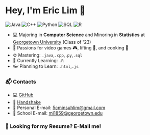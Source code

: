 # Hey, I'm Eric Lim 👋 

![Java](https://img.shields.io/badge/Java-Intermediate-yellow)
![C++](https://img.shields.io/badge/C%2B%2B-Intermediate-yellow)
![Python](https://img.shields.io/badge/Python-Intermediate-yellow)
![SQL](https://img.shields.io/badge/SQL-Intermediate-yellow)
![R](https://img.shields.io/badge/R-Beginner-brightgreen)

- 💻 Majoring in **Computer Science** and Minoring in **Statistics** at [Georgetown University](https://www.georgetown.edu/) (Class of '23)
- 🎉 Passions for video games 🎮, lifting 💪, and cooking 🍖
- ⚙️ Mastering: `.java`,`.cpp`,`.py`,`.sql`
- 🌱 Currently Learning: `.R`
- 👓 Planning to Learn: `.html`,`.js`


### 📬 Contacts
- 💻 [GitHub](https://github.com/5cminsuhlim)
- 🤝 [Handshake](https://app.joinhandshake.com/users/21150727)
- 📧 Personal E-mail: 5cminsuhlim@gmail.com
- 📧 School E-mail: ml1859@georgetown.edu


### 📃 Looking for my Resume? E-Mail me!
